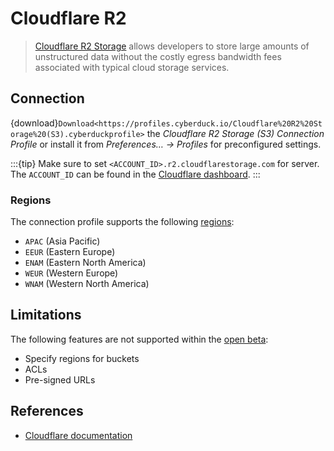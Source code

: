 Cloudflare R2
====

> [Cloudflare R2 Storage](https://www.cloudflare.com/products/r2/) allows developers to store large amounts of unstructured data without the costly egress bandwidth fees associated with typical cloud storage services.

## Connection

{download}`Download<https://profiles.cyberduck.io/Cloudflare%20R2%20Storage%20(S3).cyberduckprofile>` the *Cloudflare R2 Storage (S3) Connection Profile* or install it from *Preferences… → Profiles* for preconfigured settings.

:::{tip}
Make sure to set `<ACCOUNT_ID>.r2.cloudflarestorage.com` for server. The `ACCOUNT_ID` can be found in the [Cloudflare dashboard](https://developers.cloudflare.com/fundamentals/setup/find-account-and-zone-ids/).
:::

### Regions
The connection profile supports the following [regions](https://developers.cloudflare.com/ssl/edge-certificates/geokey-manager/supported-options/#available-regions):

- `APAC` (Asia Pacific)
- `EEUR` (Eastern Europe)
- `ENAM` (Eastern North America)
- `WEUR` (Western Europe)
- `WNAM` (Western North America)

## Limitations

The following features are not supported within the [open beta](https://blog.cloudflare.com/r2-open-beta/):
- Specify regions for buckets
- ACLs
- Pre-signed URLs 

## References

- [Cloudflare documentation](https://developers.cloudflare.com/r2/get-started/)